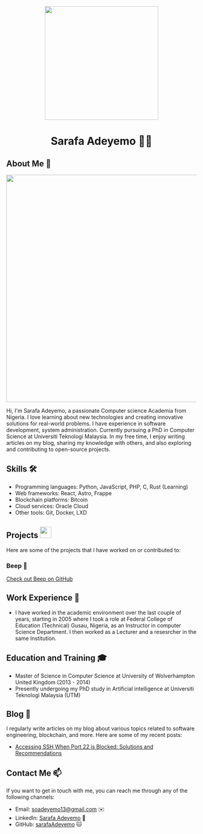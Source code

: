

<div align="center"> <img src="https://github.com/SarafaAdeyemo/sarafaAdeyemo/assets/162001845/31056995-ae60-465c-9007-60cce4124d8c"
width="300" /></div>
<h1 align="center">Sarafa Adeyemo 
  👨‍💻</h1>

## About Me 🚀
<div align="center"><img src="https://github.com/sarafaAdeyemo/BDM/assets/51344005/ffaa458f-d247-48f9-86f6-c4f88ebefaa5" width="600" /></div>

Hi, I'm Sarafa Adeyemo, a passionate Computer science Academia from Nigeria. I love learning about new technologies and creating innovative solutions for real-world problems. I have experience in software development, system administration. Currently pursuing a PhD in Computer Science at Universiti Teknologi Malaysia. In my free time, I enjoy writing articles on my blog, sharing my knowledge with others, and also exploring and contributing to open-source projects.

## Skills 🛠️

- Programming languages: Python, JavaScript, PHP, C, Rust (Learning)
- Web frameworks: React, Astro, Frappe
- Blockchain platforms: Bitcoin
- Cloud services: Oracle Cloud
- Other tools: Git, Docker, LXD

## Projects <img src="https://github.com/sarafaAdeyemo/BDM/assets/51344005/9bfd8fba-9b7b-4f06-8b4e-0a44313e5baa" width="30" />

Here are some of the projects that I have worked on or contributed to:

### Beep 🔋


[Check out Beep on GitHub](https://github.com/OSCA-Kampala-Chapter/Beep)

## Work Experience 💼

- I have worked in the academic environment over the last couple of years, starting in 2005 where I took a role at Federal College of Education (Technical) Gusau, Nigeria, as an Instructor in computer Science Department. I then worked as a Lecturer and a resesrcher in the same Institution.

## Education and Training 🎓

- Master of Science in Computer Science at University of Wolverhampton United Kingdom (2013 - 2014)
- Presently undergoing my PhD study in Artificial intelligence at Universiti Teknologi Malaysia (UTM)
## Blog 📝

I regularly write articles on my blog about various topics related to software engineering, blockchain, and more. Here are some of my recent posts:

- [Accessing SSH When Port 22 is Blocked: Solutions and Recommendations](https://blog.bakungabronson.com/ssh-unblock)

## Contact Me 📫

If you want to get in touch with me, you can reach me through any of the following channels:

- Email: soadeyemo13@gmail.com ✉️
- LinkedIn: [Sarafa Adeyemo](https://www.linkedin.com/in/SarafaAdeyemo/) 💼
- GitHub: [sarafaAdeyemo](https://github.com/sarafaAdeyemo) 🐱

